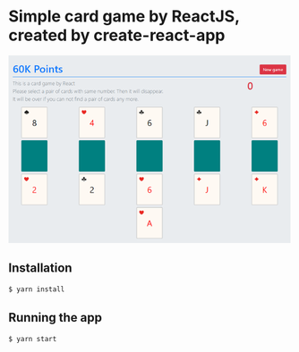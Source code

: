 # Simple card game by ReactJS, created by create-react-app
<a href="https://yeahch.github.io/playing-card" target="blank"><img src="./public/card-game.png" alt="screenshot" /></a>

## Installation

```bash
$ yarn install
```

## Running the app
```bash
$ yarn start
```